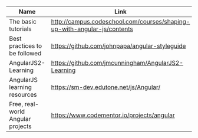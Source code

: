 Name | Link
------------ | -------------
The basic tutorials | http://campus.codeschool.com/courses/shaping-up-with-angular-js/contents
Best practices to be followed | https://github.com/johnpapa/angular-styleguide
AngularJS2-Learning | https://github.com/jmcunningham/AngularJS2-Learning
AngularJS learning resources | https://sm-dev.edutone.net/js/Angular/
Free, real-world Angular projects | https://www.codementor.io/projects/angular 
